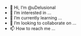 - 👋 Hi, I’m @uDelusional
- 👀 I’m interested in ...
- 🌱 I’m currently learning ...
- 💞️ I’m looking to collaborate on ...
- 📫 How to reach me ...

<!---
uDelusional/uDelusional is a ✨ special ✨ repository because its `README.md` (this file) appears on your GitHub profile.
You can click the Preview link to take a look at your changes.
--->
